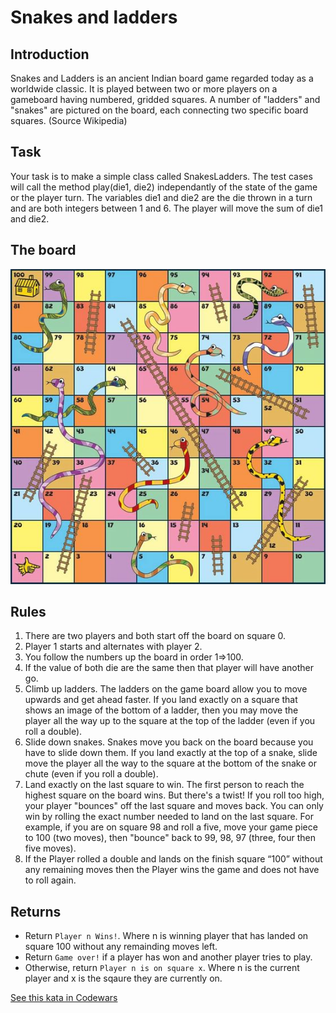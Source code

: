 # Snakes and ladders

## Introduction
Snakes and Ladders is an ancient Indian board game regarded today as a worldwide classic.
It is played between two or more players on a gameboard having numbered, gridded squares.
A number of "ladders" and "snakes" are pictured on the board,
each connecting two specific board squares. (Source Wikipedia)

## Task

Your task is to make a simple class called SnakesLadders.
The test cases will call the method play(die1, die2)
independantly of the state of the game or the player turn.
The variables die1 and die2 are the die thrown in a turn
and are both integers between 1 and 6.
The player will move the sum of die1 and die2.

## The board

![board.jpg](board.jpg)

## Rules

1.  There are two players and both start off the board on square 0.
2.  Player 1 starts and alternates with player 2.
3.  You follow the numbers up the board in order 1=>100.
4.  If the value of both die are the same then that player will have another go.
5.  Climb up ladders.
    The ladders on the game board allow you to move upwards and get ahead faster.
    If you land exactly on a square that shows an image of the bottom of a ladder,
    then you may move the player all the way up to the square at the top of the ladder
    (even if you roll a double).
6.  Slide down snakes.
    Snakes move you back on the board because you have to slide down them.
    If you land exactly at the top of a snake, slide move the player all the way
    to the square at the bottom of the snake or chute (even if you roll a double).
7.  Land exactly on the last square to win.
    The first person to reach the highest square on the board wins.
    But there's a twist! If you roll too high, your player "bounces" off the last square
    and moves back. You can only win by rolling the exact number needed to land
    on the last square. For example, if you are on square 98 and roll a five,
    move your game piece to 100 (two moves), then "bounce" back to 99, 98, 97 (three, four then five moves).
8.  If the Player rolled a double and lands on the finish square “100”
    without any remaining moves then the Player wins the game and does not have to roll again.

## Returns

- Return `Player n Wins!`.
  Where n is winning player that has landed on square 100 without any remainding moves left.
- Return `Game over!` if a player has won and another player tries to play.
- Otherwise, return `Player n is on square x`.
  Where n is the current player and x is the sqaure they are currently on.

[See this kata in Codewars](https://www.codewars.com/kata/587136ba2eefcb92a9000027)
